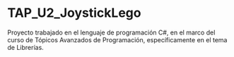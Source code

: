 # TAP_U2_JoystickLego
Proyecto trabajado en el lenguaje de programación C#, en el marco del curso de Tópicos Avanzados de Programación, específicamente en el tema de Librerías. 

